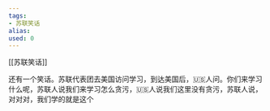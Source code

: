 ```yaml
---
tags: 
- 苏联笑话 
alias:
used: 0
---
```

[[苏联笑话]]

还有一个笑话。苏联代表团去美国访问学习，到达美国后，🇺🇸人问。你们来学习什么呢，苏联人说我们来学习怎么贪污，🇺🇸人说我们这里没有贪污，苏联人说，对对对，我们学的就是这个



